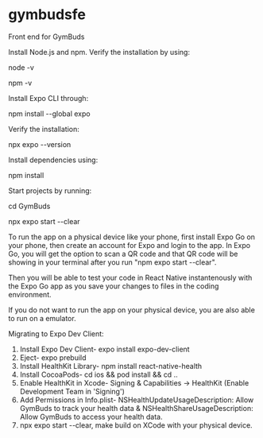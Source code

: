 # gymbudsfe
Front end for GymBuds

Install Node.js and npm.
Verify the installation by using:

node -v

npm -v

Install Expo CLI through: 

npm install --global expo

Verify the installation:

npx expo --version

Install dependencies using:

npm install

Start projects by running:

cd GymBuds

npx expo start --clear

To run the app on a physical device like your phone, first install Expo Go on your phone, then create an account for Expo and login to the app. In Expo Go, you will get the option to scan a QR code and that QR code will be showing in your terminal after you run "npm expo start --clear".

Then you will be able to test your code in React Native instantenously with the Expo Go app as you save your changes to files in the coding environment.

If you do not want to run the app on your physical device, you are also able to run on a emulator.


Migrating to Expo Dev Client:
1. Install Expo Dev Client- expo install expo-dev-client
2. Eject- expo prebuild
3. Install HealthKit Library- npm install react-native-health 
4. Install CocoaPods- cd ios && pod install && cd ..
5. Enable HealthKit in Xcode- Signing & Capabilities → HealthKit (Enable Development Team in 'Signing')
6. Add Permissions in Info.plist- NSHealthUpdateUsageDescription: Allow GymBuds to track your health data & NSHealthShareUsageDescription: Allow GymBuds to access your health data.
7. npx expo start --clear, make build on XCode with your physical device. 